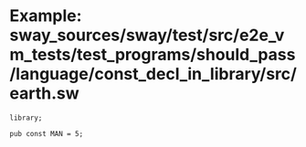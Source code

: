 # Example: sway_sources/sway/test/src/e2e_vm_tests/test_programs/should_pass/language/const_decl_in_library/src/earth.sw

```sway
library;

pub const MAN = 5;

```
